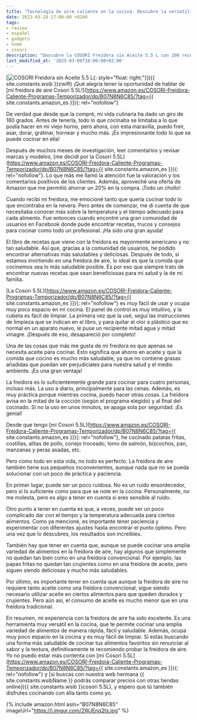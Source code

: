 ```yaml
---
title: "Tecnología de aire caliente en la cocina: Descubre la versatilidad de la COSORI Freidora sin Aceite 5.5 L con 100 deliciosas recetas en español"
date: 2023-03-10 17:00:00 +0200
tags:
- review
- español
- gadgets
- home
- cosori
description: "Descubre la COSORI Freidora sin Aceite 5.5 L con 100 recetas en español y disfruta de alimentos saludables y crujientes con aire caliente en minutos"
last_modified_at: '2025-03-08T10:00:00+02:00'
---
```


[![COSORI Freidora sin Aceite 5.5 L](https://i.imgur.com/2WJEnq2tm.jpg){: style="float: right;"}]({{ site.constants.wsib }}zwift)
¡Qué alegría tener la oportunidad de hablar de [mi freidora de aire Cosori 5.5L!](https://www.amazon.es/COSORI-Freidora-Caliente-Programas-Temporizador/dp/B07N8N6C85/?tag={{ site.constants.amazon_es }}){: rel="nofollow"}

De verdad que desde que la compré, mi vida culinaria ha dado un giro de 180 grados. Antes de tenerla, todo lo que cocinaba se limitaba a lo que podía hacer en mi viejo horno, pero ahora, con esta maravilla, puedo freír, asar, dorar, gratinar, hornear y mucho más. ¡Es impresionante todo lo que se puede cocinar en ella!

Después de muchos meses de investigación, leer comentarios y revisar marcas y modelos, [me decidí por la Cosori 5.5L](https://www.amazon.es/COSORI-Freidora-Caliente-Programas-Temporizador/dp/B07N8N6C85/?tag={{ site.constants.amazon_es }}){: rel="nofollow"}. Lo que más me llamó la atención fue la valoración y los comentarios positivos de los clientes. Además, aproveché una oferta de Amazon que me permitió ahorrar un 20% en la compra. ¡Todo un chollo!

Cuando recibí mi freidora, me emocioné tanto que quería cocinar todo lo que encontraba en la nevera. Pero antes de comenzar, me di cuenta de que necesitaba conocer más sobre la temperatura y el tiempo adecuado para cada alimento. Fue entonces cuando encontré una gran comunidad de usuarios en Facebook donde pude encontrar recetas, trucos y consejos para cocinar como todo un profesional. ¡Ha sido una gran ayuda!

El libro de recetas que viene con la freidora es mayormente americano y no tan saludable. Así que, gracias a la comunidad de usuarios, he podido encontrar alternativas más saludables y deliciosas. Después de todo, si estamos invirtiendo en una freidora de aire, lo ideal es que la comida que cocinemos sea lo más saludable posible. Es por eso que siempre trato de encontrar nuevas recetas que sean beneficiosas para mi salud y la de mi familia.

[La Cosori 5.5L](https://www.amazon.es/COSORI-Freidora-Caliente-Programas-Temporizador/dp/B07N8N6C85/?tag={{ site.constants.amazon_es }}){: rel="nofollow"} es muy fácil de usar y ocupa muy poco espacio en mi cocina. El panel de control es muy intuitivo, y la cubeta es fácil de limpiar. La primera vez que la usé, seguí las instrucciones de limpieza que se indican en el libro, y para quitar el olor a plástico que es normal en un aparato nuevo, le puse un recipiente mitad agua y mitad vinagre. ¡Después de eso, desapareció por completo!

Una de las cosas que más me gusta de mi freidora es que apenas se necesita aceite para cocinar. Esto significa que ahorro en aceite y que la comida que cocino es mucho más saludable, ya que no contiene grasas añadidas que puedan ser perjudiciales para nuestra salud y el medio ambiente. ¡Es una gran ventaja!

La freidora es lo suficientemente grande para cocinar para cuatro personas, incluso más. La uso a diario, principalmente para las cenas. Además, es muy práctica porque mientras cocina, puedo hacer otras cosas. La freidora avisa en la mitad de la cocción (según el programa elegido) y al final del cocinado. Si no la uso en unos minutos, se apaga sola por seguridad. ¡Es genial!

Desde que tengo [mi Cosori 5.5L](https://www.amazon.es/COSORI-Freidora-Caliente-Programas-Temporizador/dp/B07N8N6C85/?tag={{ site.constants.amazon_es }}){: rel="nofollow"}, he cocinado patatas fritas, costillas, alitas de pollo, conejo troceado, lomo de salmón, bizcochos, pan, manzanas y peras asadas, etc.

Pero como todo en esta vida, no todo es perfecto. La freidora de aire también tiene sus pequeños inconvenientes, aunque nada que no se pueda solucionar con un poco de práctica y paciencia.

En primer lugar, puede ser un poco ruidosa. No es un ruido ensordecedor, pero sí lo suficiente como para que se note en la cocina. Personalmente, no me molesta, pero es algo a tener en cuenta si eres sensible al ruido.

Otro punto a tener en cuenta es que, a veces, puede ser un poco complicado dar con el tiempo y la temperatura adecuada para ciertos alimentos. Como ya mencioné, es importante tener paciencia y experimentar con diferentes ajustes hasta encontrar el punto óptimo. Pero una vez que lo descubres, los resultados son increíbles.

También hay que tener en cuenta que, aunque se puede cocinar una amplia variedad de alimentos en la freidora de aire, hay algunos que simplemente no quedan tan bien como en una freidora convencional. Por ejemplo, las papas fritas no quedan tan crujientes como en una freidora de aceite, pero siguen siendo deliciosas y mucho más saludables.

Por último, es importante tener en cuenta que aunque la freidora de aire no requiere tanto aceite como una freidora convencional, sigue siendo necesario utilizar aceite en ciertos alimentos para que queden dorados y crujientes. Pero aún así, el consumo de aceite es mucho menor que en una freidora tradicional.

En resumen, mi experiencia con la freidora de aire ha sido excelente. Es una herramienta muy versátil en la cocina, que te permite cocinar una amplia variedad de alimentos de manera rápida, fácil y saludable. Además, ocupa muy poco espacio en la cocina y es muy fácil de limpiar. Si estás buscando una forma más saludable de cocinar tus alimentos favoritos sin renunciar al sabor y la textura, definitivamente te recomiendo probar la freidora de aire. Yo no puedo estar más contenta con [mi Cosori 5.5L](https://www.amazon.es/COSORI-Freidora-Caliente-Programas-Temporizador/dp/B07N8N6C85/?tag={{ site.constants.amazon_es }}){: rel="nofollow"} y [si buscas con nuestra web hermana {{ site.constants.wsibName }} podrás comparar precios con otras tiendas online]({{ site.constants.wsib }}cosori 5.5L), y espero que tú también disfrutes cocinando con ella tanto como yo.

{% include amazon.html asin="B07N8N6C85" imageUrl="https://i.imgur.com/2WJEnq2ts.jpg" %}

